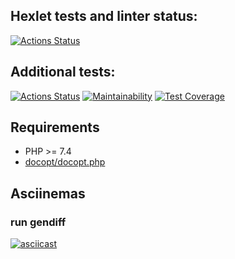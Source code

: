 ## Hexlet tests and linter status:
[![Actions Status](https://github.com/62ng/php-project-lvl2/workflows/hexlet-check/badge.svg)](https://github.com/62ng/php-project-lvl2/actions)

## Additional tests:
[![Actions Status](https://github.com/62ng/php-project-lvl2/workflows/run_tests/badge.svg)](https://github.com/62ng/php-project-lvl2/actions)
[![Maintainability](https://api.codeclimate.com/v1/badges/e1b69b4455839ce19867/maintainability)](https://codeclimate.com/github/62ng/php-project-lvl2/maintainability)
[![Test Coverage](https://api.codeclimate.com/v1/badges/e1b69b4455839ce19867/test_coverage)](https://codeclimate.com/github/62ng/php-project-lvl2/test_coverage)

## Requirements

* PHP >= 7.4
* [docopt/docopt.php](https://github.com/docopt/docopt.php)

## Asciinemas
### run gendiff
[![asciicast](https://asciinema.org/a/VJ6yHqZu4tIx38a5cFkE5J6FX.svg)](https://asciinema.org/a/VJ6yHqZu4tIx38a5cFkE5J6FX)
